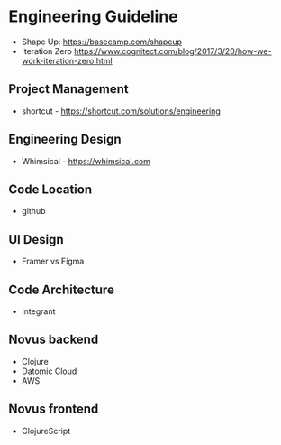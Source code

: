# Engineering Guideline

- Shape Up: https://basecamp.com/shapeup
- Iteration Zero https://www.cognitect.com/blog/2017/3/20/how-we-work-iteration-zero.html

## Project Management
- shortcut - https://shortcut.com/solutions/engineering

## Engineering Design
- Whimsical - https://whimsical.com

## Code Location
- github

## UI Design
- Framer vs Figma

## Code Architecture
- Integrant

## Novus backend
- Clojure
- Datomic Cloud
- AWS

## Novus frontend
- ClojureScript
